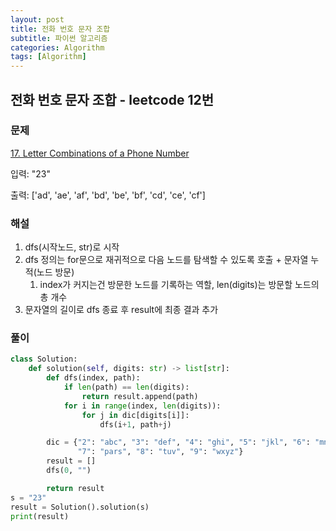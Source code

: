 ```yaml
---
layout: post
title: 전화 번호 문자 조합
subtitle: 파이썬 알고리즘 
categories: Algorithm
tags: [Algorithm]
---
```

## 전화 번호 문자 조합 - leetcode 12번

### 문제
[17. Letter Combinations of a Phone Number](https://leetcode.com/problems/letter-combinations-of-a-phone-number/)

입력: "23"

출력: ['ad', 'ae', 'af', 'bd', 'be', 'bf', 'cd', 'ce', 'cf']

### 해설
1. dfs(시작노드, str)로 시작
2. dfs 정의는 for문으로 재귀적으로 다음 노드를 탐색할 수 있도록 호출 + 문자열 누적(노드 방문)
   1. index가 커지는건 방문한 노드를 기록하는 역할, len(digits)는 방문할 노드의 총 개수
3. 문자열의 길이로 dfs 종료 후 result에 최종 결과 추가

### 풀이
```python
class Solution:
    def solution(self, digits: str) -> list[str]:
        def dfs(index, path):
            if len(path) == len(digits):
                return result.append(path)
            for i in range(index, len(digits)):
                for j in dic[digits[i]]:
                    dfs(i+1, path+j)

        dic = {"2": "abc", "3": "def", "4": "ghi", "5": "jkl", "6": "mno",
               "7": "pars", "8": "tuv", "9": "wxyz"}
        result = []
        dfs(0, "")

        return result
s = "23"
result = Solution().solution(s)
print(result)
```